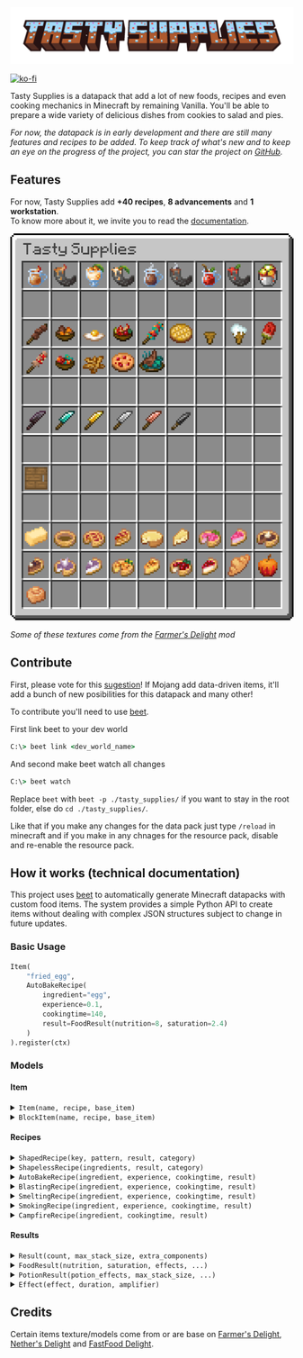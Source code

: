![Tasty Supplies Banner](./docs/_media/tasty_supplies_title.png)

[![ko-fi](https://ko-fi.com/img/githubbutton_sm.svg)](https://ko-fi.com/Y8Y7DH7YN)

Tasty Supplies is a datapack that add a lot of new foods, recipes and even cooking mechanics in Minecraft by remaining Vanilla.
You'll be able to prepare a wide variety of delicious dishes from cookies to salad and pies.

*For now, the datapack is in early development and there are still many features and recipes to be added. To keep track of what's new and to keep an eye on the progress of the project, you can star the project on [GitHub]([https://github.com/atomic-junky/tasty-supplies](https://github.com/atomic-junky/tasty-supplies)).*

## Features

For now, Tasty Supplies add **+40 recipes**, **8 advancements** and **1 workstation**.<br>
To know more about it, we invite you to read the [documentation](https://atomic-junky.github.io/tasty-supplies/#/).

<p align="center">
  <img src="./docs/_media/showcase/item_showcase.png" />
</p>

*Some of these textures come from the [Farmer's Delight](https://modrinth.com/mod/farmers-delight) mod*

## Contribute

First, please vote for this [sugestion](https://feedback.minecraft.net/hc/en-us/community/posts/24834246348173-Add-the-new-components-to-crafting-recipe-inputs-Datapacks)! If Mojang add data-driven items, it'll add a bunch of new posibilities for this datapack and many other!

To contribute you'll need to use [beet](https://github.com/mcbeet/beet/tree/728859b2bf7b7725fcf7aa7de3788c668ffd668d).

First link beet to your dev world

```cmd
C:\> beet link <dev_world_name>
```

And second make beet watch all changes

```cmd
C:\> beet watch
```

Replace `beet` with `beet -p ./tasty_supplies/` if you want to stay in the root folder, else do `cd ./tasty_supplies/`.

Like that if you make any changes for the data pack just type `/reload` in minecraft and if you make in any chnages for the resource pack, disable and re-enable the resource pack.

## How it works (technical documentation)

This project uses [beet](https://github.com/mcbeet/beet) to automatically generate Minecraft datapacks with custom food items. The system provides a simple Python API to create items without dealing with complex JSON structures subject to change in future updates.

### Basic Usage

```py
Item(
    "fried_egg",
    AutoBakeRecipe(
        ingredient="egg",
        experience=0.1,
        cookingtime=140,
        result=FoodResult(nutrition=8, saturation=2.4)
    )
).register(ctx)
```

### Models

#### Item

<details>
<summary>
    <code>Item(name, recipe, base_item)</code>
</summary>

Create a new custom item.

> [!IMPORTANT]  
> You need to put the item texture in `tasty_supplies/src/assets/tasty_supplies/textures/item/` folder with the right item name.

**Parameters:**

- `name` *(str)*: Item identifier
- `recipe` *(Recipe)*: Recipe for crafting/cooking the item
- `base_item` *(str, optional)*: Base Minecraft item. Default: `"bread"`

**Methods:**

- `register(ctx)`: Registers the item and generates all files

**Generates:**

- **[Resource Pack]** `assets/tasty_supplies/models/item/{name}.json`
- **[Resource Pack]** `assets/tasty_supplies/item_models/{name}.json`
- **[Resource Pack]** `assets/minecraft/item_models/{base_item}.json`

**Example:**

```py
Item(
    "cheese",
    recipe=AutoBakeRecipe(...),
    base_item="bread"
).register(ctx)
```

</details>

<details>
<summary>
    <code>BlockItem(name, recipe, base_item)</code>
</summary>

Create a new custom item.

> [!IMPORTANT]  
> You need to put the item texture in `tasty_supplies/src/assets/tasty_supplies/textures/item/` folder with the right item name.

**Parameters:**

- `name` *(str)*: Item identifier
- `recipe` *(Recipe)*: Recipe for crafting/cooking the item
- `base_item` *(str, optional)*: Base Minecraft item. Default: `"bread"`

**Methods:**

- `register(ctx)`: Registers the item and generates all files

**Generates:**

- **[Resource Pack]** `assets/tasty_supplies/models/item/{name}.json`
- **[Resource Pack]** `assets/tasty_supplies/item_models/{name}.json`
- **[Resource Pack]** `assets/minecraft/item_models/{base_item}.json`

**Example:**

```py
Item(
    "cheese",
    recipe=AutoBakeRecipe(...),
    base_item="bread"
).register(ctx)
```

</details>

#### Recipes

<details>
<summary>
    <code>ShapedRecipe(key, pattern, result, category)</code>
</summary>

Crafting table with specific pattern.

**Parameters:**

- `key` *(dict)*: Maps pattern letters to items
- `pattern` *(list[str])*: Crafting pattern
- `result` *(Result)*: Item properties when crafted
- `category` *(str, optional)*: Recipe category. Default: `"misc"`

**Generates:**

- **[Datapack]** `data/tasty_supplies/recipes/{name}.json`

**Example:**

```py
ShapedRecipe(
    key={
        "W": "wheat", 
        "A": "apple", 
        "S": "sugar", 
        "C": "bread"
    },
    pattern=["WWW", "AAA", "SCS"],
    result=FoodResult(nutrition=8, saturation=6)
)
```

</details>

<details>
<summary>
    <code>ShapelessRecipe(ingredients, result, category)</code>
</summary>

Crafting recipe without specific positioning.

**Parameters:**

- `ingredients` *(list[str])*: Required items (supports tags with `#`)
- `result` *(Result)*: Item properties when crafted
- `category` *(str, optional)*: Recipe category. Default: `"misc"`

**Generates:**

- **[Datapack]** `data/tasty_supplies/recipes/{name}.json`

**Example:**

```py
ShapelessRecipe(
    ingredients=["bowl", "apple", "melon_slice", "#tasty_supplies:berries"],
    result=FoodResult(nutrition=18, saturation=7.6)
)
```

</details>

<details>
<summary>
    <code>AutoBakeRecipe(ingredient, experience, cookingtime, result)</code>
</summary>

Auto-generates item recipes for blasting, smoking and campfire. Smoked recipes cook 30% faster, while campfire recipes cook 30% slower.

**Parameters:**

- `ingredient` *(str)*: Item to cook
- `experience` *(float)*: XP reward
- `cookingtime` *(int)*: Cooking time in ticks
- `result` *(Result)*: Item properties when cooked

**Generates:**

- **[Datapack]** `data/tasty_supplies/recipes/{name}_blasting.json`
- **[Datapack]** `data/tasty_supplies/recipes/{name}_smoking.json`
- **[Datapack]** `data/tasty_supplies/recipes/{name}_campfire.json`

**Example:**

```py
AutoBakeRecipe(
    ingredient="milk_bucket",
    experience=0.5,
    cookingtime=200,
    result=FoodResult(nutrition=8, saturation=5.6)
)
```

</details>

<details>
<summary>
    <code>BlastingRecipe(ingredient, experience, cookingtime, result)</code>
</summary>

Blast furnace recipe.

**Parameters:**

- `ingredient` *(str)*: Item to cook
- `experience` *(float)*: XP reward
- `cookingtime` *(int)*: Cooking time in ticks
- `result` *(Result)*: Item properties when cooked

**Generates:**

- **[Datapack]** `data/tasty_supplies/recipes/{name}.json`

</details>

<details>
<summary>
    <code>SmeltingRecipe(ingredient, experience, cookingtime, result)</code>
</summary>

Furnace recipe.

**Parameters:**

- `ingredient` *(str)*: Item to cook
- `experience` *(float)*: XP reward
- `cookingtime` *(int)*: Cooking time in ticks
- `result` *(Result)*: Item properties when cooked

**Generates:**

- **[Datapack]** `data/tasty_supplies/recipes/{name}_smelting.json`

</details>

<details>
<summary>
    <code>SmokingRecipe(ingredient, experience, cookingtime, result)</code>
</summary>

Smoker recipe.

**Parameters:**

- `ingredient` *(str)*: Item to cook
- `experience` *(float)*: XP reward
- `cookingtime` *(int)*: Cooking time in ticks
- `result` *(Result)*: Item properties when cooked

**Generates:**

- **[Datapack]** `data/tasty_supplies/recipes/{name}_smoking.json`

</details>

<details>
<summary>
    <code>CampfireRecipe(ingredient, cookingtime, result)</code>
</summary>

Campfire cooking recipe.

**Parameters:**

- `ingredient` *(str)*: Item to cook
- `cookingtime` *(int)*: Cooking time in ticks
- `result` *(Result)*: Item properties when cooked

**Generates:**

- **[Datapack]** `data/tasty_supplies/recipes/{name}_campfire.json`

</details>

#### Results

<details>
<summary>
    <code>Result(count, max_stack_size, extra_components)</code>
</summary>

Basic item properties with custom components.

**Parameters:**

- `count` *(int, optional)*: Item count. Default: `1`
- `max_stack_size` *(int, optional)*: Stack limit. Default: `64`
- `extra_components` *(dict, optional)*: Additional item components

**Example:**

```py
Result(
    count=1,
    max_stack_size=64,
    extra_components={"max_damage": 100}
)
```

</details>

<details>
<summary>
    <code>FoodResult(nutrition, saturation, effects, ...)</code>
</summary>

Edible item properties with nutrition and effects.

**Parameters:**

- `nutrition` *(int)*: Hunger points restored
- `saturation` *(float)*: Saturation value
- `effects` *(list[Effect], optional)*: Potion effects when eaten
- `can_always_eat` *(bool, optional)*: Edible when full. Default: `False`
- `max_stack_size` *(int, optional)*: Stack limit. Default: `64`
- `extra_components` *(dict, optional)*: Additional item components

**Example:**

```py
FoodResult(
    nutrition=8,
    saturation=6,
    effects=[Effect("speed", 3600, 1)]
)
```

</details>

<details>
<summary>
    <code>PotionResult(potion_effects, max_stack_size, ...)</code>
</summary>

Drinkable item properties with potion effects.

**Parameters:**

- `potion_effects` *(list[Effect])*: Effects when consumed
- `max_stack_size` *(int, optional)*: Stack limit. Default: `1`
- `extra_components` *(dict, optional)*: Additional item components

**Example:**

```py
PotionResult(
    potion_effects=[Effect("regeneration", 600)]
)
```

</details>

<details>
<summary>
    <code>Effect(effect, duration, amplifier)</code>
</summary>

Potion effect definition.

**Parameters:**

- `effect` *(str)*: Effect ID (e.g., `"speed"`, `"regeneration"`)
- `duration` *(int, optional)*: Duration in ticks (20 = 1 second). Default: `0`
- `amplifier` *(int, optional)*: Effect level (0 = I, 1 = II). Default: `0`

**Example:**

```py
Effect("speed", 3600, 1)  # Speed II for 3 minutes
```

</details>

## Credits

Certain items texture/models come from or are base on [Farmer's Delight](https://github.com/vectorwing/FarmersDelight), [Nether's Delight](https://github.com/Chefs-Delight/NethersDelight_Forge) and [FastFood Delight](https://github.com/akaneoMT/FastFoodDelight).
